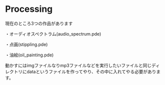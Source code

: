 # Processing

現在のところ3つの作品があります

・オーディオスペクトラム(audio_spectrum.pde)

・点画(stippling.pde)

・油絵(oil_painting.pde)

動かすにはimgファイルなりmp3ファイルなどを実行したいファイルと同じディレクトリにdataというファイルを作ってやり、その中に入れてやる必要があります。
